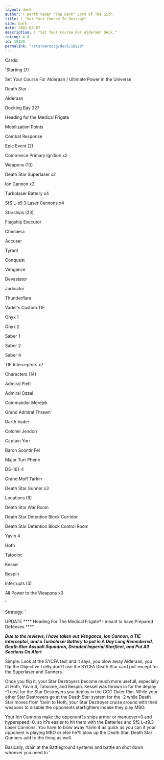 ```yaml
---
layout: deck
author: ! Darth Vader "The Dark" Lord of The Sith
title: ! "Set Your Course To Destroy"
side: Dark
date: 2001-08-07
description: ! "Set Your Course For Alderaan Deck."
rating: 4.0
id: 18120
permalink: "/starwarsccg/deck/18120"
---
```

Cards: 

'Starting (7)

Set Your Course For Alderaan / Ultimate Power in the Universe

Death Star

Alderaan

Docking Bay 327

Heading for the Medical Frigate

Mobilization Points

Combat Response


Epic Event (2)

Commence Primary Ignition x2


Weapons (13)

Death Star Superlaser x2

Ion Cannon x3

Turbolaser Battery x4

SfS L-s9.3 Laser Cannons x4


Starships (23)

Flagship Executor

Chimaera

Accuser

Tyrant

Conquest

Vengance

Devastator

Judicator

Thunderflare

Vader’s Custom TIE

Onyx 1

Onyx 2

Saber 1

Saber 2

Saber 4

TIE Interceptors x7


Characters (14)

Admiral Piett

Admiral Ozzel

Commander Merejek

Grand Admiral Thrawn

Darth Vader

Colonel Jendon

Captain Yorr

Baron Soontir Fel

Major Turr Phenir

DS-161-4

Grand Moff Tarkin

Death Star Gunner x3


Locations (6)

Death Star War Room

Death Star Detention Block Corridor

Death Star Detention Block Control Room

Yavin 4

Hoth

Tatooine

Kessel

Bespin


Interrupts (3)

All Power to the Weapons x3

'

Strategy: '

UPDATE **** Heading For The Medical Frigate? I meant to have Prepared Defenses.****


***Due to the reviews, I have taken out Vengance,  Ion Cannon, a TIE Interceptor, and a Turbolaser Battery to put in A Day Long Remmbered, Death Star Assualt Squadron, Dreaded Imperial Starfleet, and Put All Sections On Alert***


Simple. Look at the SYCFA text and it says, you blow away Alderaan, you flip the Objective I relly don?t use the SYCFA Death Star card pull except for the Superlaser and Gunners. 


Once you flip it, your Star Destroyers become much more usefull, especially at Hoth, Yavin 4, Tatooine, and Bespin. Kessel was thrown in for the deploy -1 cost for the Star Destroyers you deploy in the CCG Outer Rim. While your other Star Destroyers go at the Death Star system for the -2 while Death Star moves from Yavin to Hoth, your Star Destroyer cruise around with their weapons to disable the opponents starfighters incase they play MBO. 


Your Ion Cannons make the opponent?s ships armor or manuever=0 and hyperspeed=0, so it?s easier to hit them with the Batteries and SfS L-s9.3 Laser Cannons. You have to blow away Yavin 4 as quick as you can if your opponent is playing MBO or else he?ll blow up the Death Star. Death Star Gunners add to the firing as well.


Basically, drain at the Battleground systems and battle an shot down whoever you need to    '
